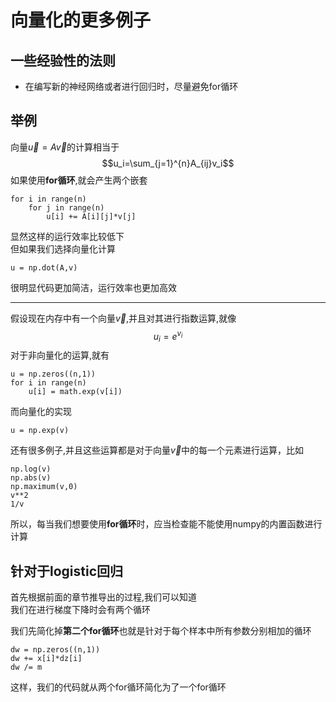 # 向量化的更多例子
## 一些经验性的法则
* 在编写新的神经网络或者进行回归时，尽量避免for循环
## 举例
向量$\vec{u}=A\vec{v}$的计算相当于
$$u_i=\sum_{j=1}^{n}A_{ij}v_i$$
如果使用**for循环**,就会产生两个嵌套
```
for i in range(n)
    for j in range(n)
        u[i] += A[i][j]*v[j]
```
显然这样的运行效率比较低下\
但如果我们选择向量化计算
```
u = np.dot(A,v)
```
很明显代码更加简洁，运行效率也更加高效
****
假设现在内存中有一个向量$\vec{v}$,并且对其进行指数运算,就像
$$u_i=e^{v_i}$$
对于非向量化的运算,就有
```
u = np.zeros((n,1))
for i in range(n)
    u[i] = math.exp(v[i])
```
而向量化的实现
```
u = np.exp(v)
```
还有很多例子,并且这些运算都是对于向量$\vec{v}$中的每一个元素进行运算，比如
```
np.log(v)
np.abs(v)
np.maximum(v,0)
v**2
1/v
```
所以，每当我们想要使用**for循环**时，应当检查能不能使用numpy的内置函数进行计算
## 针对于logistic回归
首先根据前面的章节推导出的过程,我们可以知道\
我们在进行梯度下降时会有两个循环

我们先简化掉**第二个for循环**也就是针对于每个样本中所有参数分别相加的循环
```
dw = np.zeros((n,1))
dw += x[i]*dz[i]
dw /= m
```
这样，我们的代码就从两个for循环简化为了一个for循环